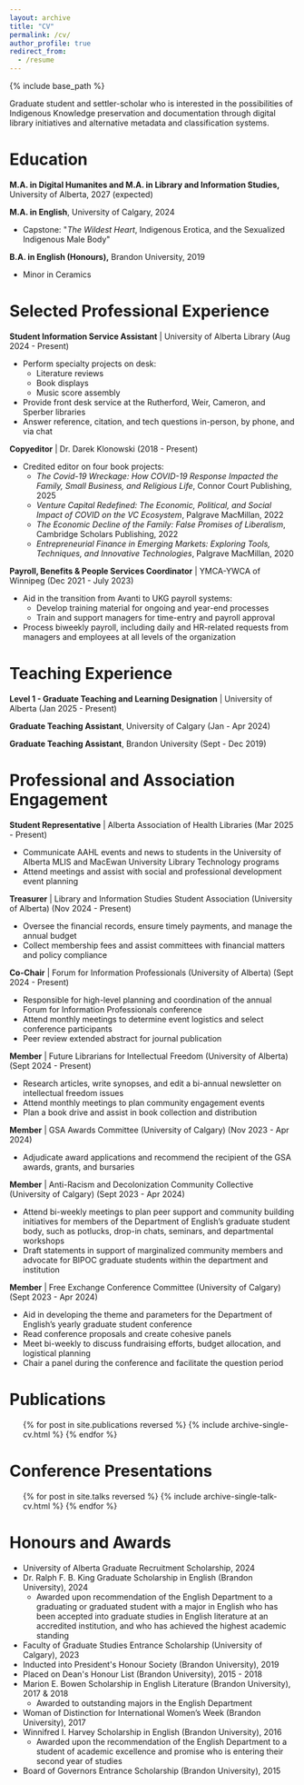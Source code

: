 ```yaml
---
layout: archive
title: "CV"
permalink: /cv/
author_profile: true
redirect_from:
  - /resume
---
```


{% include base_path %}

Graduate student and settler-scholar who is interested in the possibilities of Indigenous Knowledge preservation and documentation through digital library initiatives and alternative metadata and classification systems.  

Education
======
**M.A. in Digital Humanites and M.A. in Library and Information Studies,** University of Alberta, 2027 (expected)

**M.A. in English**, University of Calgary, 2024
* Capstone: "*The Wildest Heart*, Indigenous Erotica, and the Sexualized Indigenous Male Body"

**B.A. in English (Honours),** Brandon University, 2019
* Minor in Ceramics

Selected Professional Experience
======
**Student Information Service Assistant** | University of Alberta Library (Aug 2024 - Present)
  * Perform specialty projects on desk:
    * Literature reviews
    * Book displays
    * Music score assembly
  * Provide front desk service at the Rutherford, Weir, Cameron, and Sperber libraries
  * Answer reference, citation, and tech questions in-person, by phone, and via chat

**Copyeditor** | Dr. Darek Klonowski (2018 - Present)
  * Credited editor on four book projects:
    * *The Covid-19 Wreckage: How COVID-19 Response Impacted the Family, Small Business, and Religious Life*, Connor Court Publishing, 2025
    * *Venture Capital Redefined: The Economic, Political, and Social Impact of COVID on the VC Ecosystem*, Palgrave MacMillan, 2022
    * *The Economic Decline of the Family: False Promises of Liberalism*, Cambridge Scholars Publishing, 2022
    * *Entrepreneurial Finance in Emerging Markets: Exploring Tools, Techniques, and Innovative Technologies*, Palgrave MacMillan, 2020

**Payroll, Benefits & People Services Coordinator** | YMCA-YWCA of Winnipeg (Dec 2021 - July 2023)
  * Aid in the transition from Avanti to UKG payroll systems:
    * Develop training material for ongoing and year-end processes
    * Train and support managers for time-entry and payroll approval
  * Process biweekly payroll, including daily and HR-related requests from managers and employees at all levels of the organization
  
Teaching Experience
======
**Level 1 - Graduate Teaching and Learning Designation** | University of Alberta (Jan 2025 - Present)

**Graduate Teaching Assistant**, University of Calgary (Jan - Apr 2024)

**Graduate Teaching Assistant**, Brandon University (Sept - Dec 2019)

Professional and Association Engagement
======
**Student Representative** | Alberta Association of Health Libraries (Mar 2025 - Present)
* Communicate AAHL events and news to students in the University of Alberta MLIS and MacEwan University Library Technology programs
* Attend meetings and assist with social and professional development event planning

**Treasurer** | Library and Information Studies Student Association (University of Alberta) (Nov 2024 - Present)
* Oversee the financial records, ensure timely payments, and manage the annual budget
* Collect membership fees and assist committees with financial matters and policy compliance

**Co-Chair** | Forum for Information Professionals (University of Alberta) (Sept 2024 - Present)
* Responsible for high-level planning and coordination of the annual Forum for Information Professionals conference
* Attend monthly meetings to determine event logistics and select conference participants
* Peer review extended abstract for journal publication

**Member** | Future Librarians for Intellectual Freedom (University of Alberta) (Sept 2024 - Present)
* Research articles, write synopses, and edit a bi-annual newsletter on intellectual freedom issues
* Attend monthly meetings to plan community engagement events
* Plan a book drive and assist in book collection and distribution

**Member** | GSA Awards Committee (University of Calgary) (Nov 2023 - Apr 2024)
* Adjudicate award applications and recommend the recipient of the GSA awards, grants, and bursaries

**Member** | Anti-Racism and Decolonization Community Collective (University of Calgary) (Sept 2023 - Apr 2024)
* Attend bi-weekly meetings to plan peer support and community building initiatives for members of the Department of English’s graduate student body, such as potlucks, drop-in chats, seminars, and departmental workshops
* Draft statements in support of marginalized community members and advocate for BIPOC graduate students within the department and institution

**Member** | Free Exchange Conference Committee (University of Calgary) (Sept 2023 - Apr 2024)
* Aid in developing the theme and parameters for the Department of English’s yearly graduate student conference
* Read conference proposals and create cohesive panels
* Meet bi-weekly to discuss fundraising efforts, budget allocation, and logistical planning
* Chair a panel during the conference and facilitate the question period

Publications
======
  <ul>{% for post in site.publications reversed %}
    {% include archive-single-cv.html %}
  {% endfor %}</ul>
  
Conference Presentations
======
  <ul>{% for post in site.talks reversed %}
    {% include archive-single-talk-cv.html  %}
  {% endfor %}</ul>
    
Honours and Awards
======
* University of Alberta Graduate Recruitment Scholarship, 2024
* Dr. Ralph F. B. King Graduate Scholarship in English (Brandon University), 2024
  * Awarded upon recommendation of the English Department to a graduating or graduated student with a major in English who has been accepted into graduate studies in English literature at an accredited institution, and who has achieved the highest academic standing
* Faculty of Graduate Studies Entrance Scholarship (University of Calgary), 2023
* Inducted into President's Honour Society (Brandon University), 2019
* Placed on Dean's Honour List (Brandon University), 2015 - 2018
* Marion E. Bowen Scholarship in English Literature (Brandon University), 2017 & 2018
  * Awarded to outstanding majors in the English Department
* Woman of Distinction for International Women’s Week (Brandon University), 2017
* Winnifred I. Harvey Scholarship in English (Brandon University), 2016
  * Awarded upon the recommendation of the English Department to a student of academic excellence and promise who is entering their second year of studies
* Board of Governors Entrance Scholarship (Brandon University), 2015
